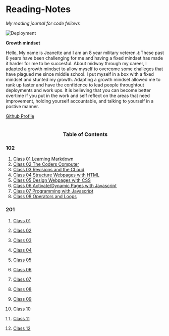 # Reading-Notes
*My reading journal for code fellows*


![Deployment](https://i.imgur.com/M7Zr2rc.jpeg)


**Growth mindset**

 Hello, My name is Jeanette and I am an 8 year military veteren.⚓These past 8 years have been challenging for me and having a fixed mindset has made it harder for me to be succesful. About midway through my career, I adapted a growth mindset to allow myself to overcome some challeges that have plagued me since middle school. I put myself in a box with a fixed mindset and stunted my growth. Adapting a growth mindset allowed me to rank up faster and have the confidence to lead people throughtout deployments and work ups. It is believing that you can become better overtime if you put in the work and self reflect on the areas that need improvement, holding yourself accountable, and talking to yourself in a postive manner. 

[Github Profile](https://github.com/JCLEYVA)


# <h3 align="center"> Table of Contents </h3>

### 102

1. [Class 01 Learning Markdown]()
2. [Class 02 The Coders Computer]()
3. [Class 03 Revisions and the CLoud]()
4. [Class 04 Structure Webpages with HTML]()
5. [Class 05 Design Webpages with CSS]()
6. [Class 06 Activate/Dynamic Pages with Javascript]()
7. [Class 07 Programming with Javascript]()
8. [Class 08 Operators and Loops]()


### 201

1. [Class 01]()
2. [Class 02]()
3. [Class 03]()
4. [Class 04]()
5. [Class 05]()
6. [Class 06]()
7. [Class 07]()
8. [Class 08]()
9. [Class 09]()

10. [Class 10]()
11. [Class 11]()
12. [Class 12]()


